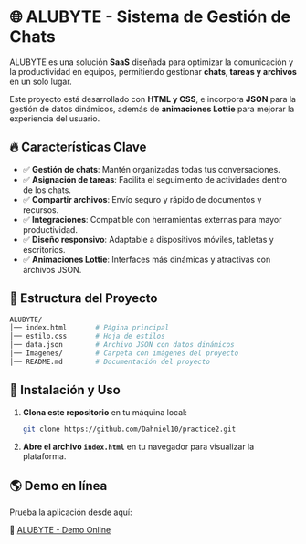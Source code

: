 # 🌐 ALUBYTE - Sistema de Gestión de Chats

ALUBYTE es una solución **SaaS** diseñada para optimizar la comunicación y la productividad en equipos, permitiendo gestionar **chats, tareas y archivos** en un solo lugar.

Este proyecto está desarrollado con **HTML y CSS**, e incorpora **JSON** para la gestión de datos dinámicos, además de **animaciones Lottie** para mejorar la experiencia del usuario.

## 🔥 Características Clave

- ✅ **Gestión de chats**: Mantén organizadas todas tus conversaciones.
- ✅ **Asignación de tareas**: Facilita el seguimiento de actividades dentro de los chats.
- ✅ **Compartir archivos**: Envío seguro y rápido de documentos y recursos.
- ✅ **Integraciones**: Compatible con herramientas externas para mayor productividad.
- ✅ **Diseño responsivo**: Adaptable a dispositivos móviles, tabletas y escritorios.
- ✅ **Animaciones Lottie**: Interfaces más dinámicas y atractivas con archivos JSON.

## 📂 Estructura del Proyecto

```bash
ALUBYTE/
│── index.html       # Página principal  
│── estilo.css       # Hoja de estilos  
│── data.json        # Archivo JSON con datos dinámicos  
│── Imagenes/        # Carpeta con imágenes del proyecto  
│── README.md        # Documentación del proyecto  
```

## 🚀 Instalación y Uso

1. **Clona este repositorio** en tu máquina local:

   ```bash
   git clone https://github.com/Dahniel10/practice2.git
   ```

2. **Abre el archivo `index.html`** en tu navegador para visualizar la plataforma.

## 🌎 Demo en línea

Prueba la aplicación desde aquí:

🔗 [ALUBYTE - Demo Online](https://dahniel10.github.io/practice2/)
